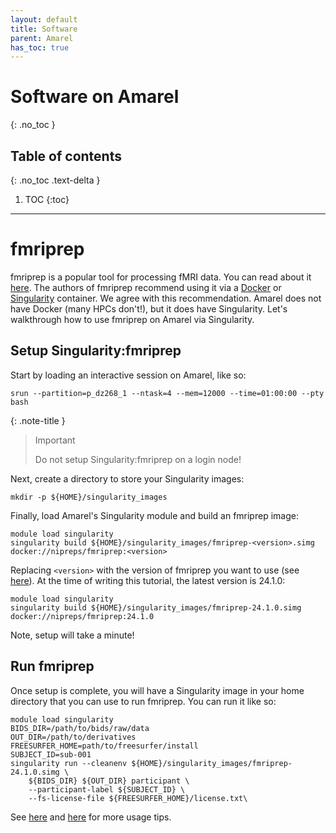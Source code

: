 ```yaml
---
layout: default
title: Software
parent: Amarel
has_toc: true
---
```


# Software on Amarel
{: .no_toc }

## Table of contents
{: .no_toc .text-delta }

1. TOC
{:toc}

---

# fmriprep

fmriprep is a popular tool for processing fMRI data. You can read about it [here](https://fmriprep.org/en/stable/index.html). The authors of fmriprep recommend using it via a [Docker](https://www.docker.com/) or [Singularity](https://docs.sylabs.io/guides/3.5/user-guide/introduction.html) container. We agree with this recommendation. Amarel does not have Docker (many HPCs don't!), but it does have Singularity. Let's walkthrough how to use fmriprep on Amarel via Singularity.

## Setup Singularity:fmriprep

Start by loading an interactive session on Amarel, like so:

```shell
srun --partition=p_dz268_1 --ntask=4 --mem=12000 --time=01:00:00 --pty bash
```

{: .note-title }
> Important
>
> Do not setup Singularity:fmriprep on a login node!

Next, create a directory to store your Singularity images:

```shell
mkdir -p ${HOME}/singularity_images
```

Finally, load Amarel's Singularity module and build an fmriprep image:

```shell
module load singularity
singularity build ${HOME}/singularity_images/fmriprep-<version>.simg docker://nipreps/fmriprep:<version>
```

Replacing `<version>` with the version of fmriprep you want to use (see [here](https://fmriprep.org/en/stable/changes.html)). At the time of writing this tutorial, the latest version is 24.1.0:

```shell
module load singularity
singularity build ${HOME}/singularity_images/fmriprep-24.1.0.simg docker://nipreps/fmriprep:24.1.0
```
Note, setup will take a minute!

## Run fmriprep

Once setup is complete, you will have a Singularity image in your home directory that you can use to run fmriprep. You can run it like so:

```shell
module load singularity
BIDS_DIR=/path/to/bids/raw/data
OUT_DIR=/path/to/derivatives
FREESURFER_HOME=path/to/freesurfer/install
SUBJECT_ID=sub-001
singularity run --cleanenv ${HOME}/singularity_images/fmriprep-24.1.0.simg \
    ${BIDS_DIR} ${OUT_DIR} participant \
    --participant-label ${SUBJECT_ID} \
    --fs-license-file ${FREESURFER_HOME}/license.txt\
```

See [here](https://fmriprep.org/en/stable/usage.html) and [here](https://www.nipreps.org/apps/singularity/) for more usage tips.